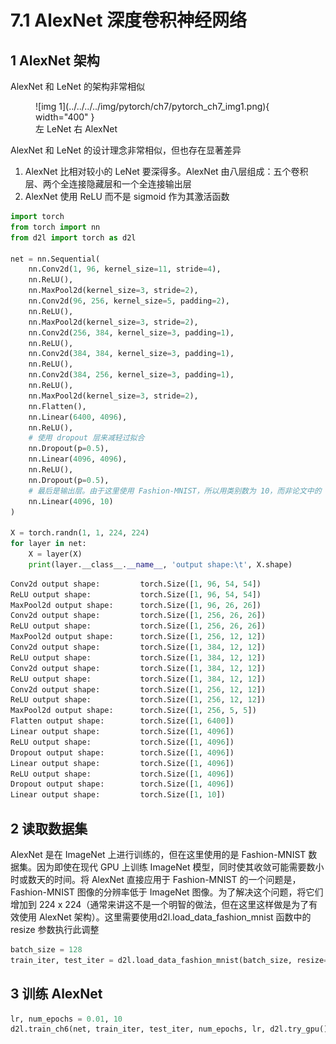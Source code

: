 # 7.1 AlexNet 深度卷积神经网络

<!-- !!! tip "说明"

    本文档正在更新中…… -->

## 1 AlexNet 架构

AlexNet 和 LeNet 的架构非常相似

<figure markdown="span">
  ![img 1](../../../../img/pytorch/ch7/pytorch_ch7_img1.png){ width="400" }
  <figcaption>左 LeNet 右 AlexNet</figcaption>
</figure>

AlexNet 和 LeNet 的设计理念非常相似，但也存在显著差异

1. AlexNet 比相对较小的 LeNet 要深得多。AlexNet 由八层组成：五个卷积层、两个全连接隐藏层和一个全连接输出层
2. AlexNet 使用 ReLU 而不是 sigmoid 作为其激活函数

```python linenums="1"
import torch
from torch import nn
from d2l import torch as d2l

net = nn.Sequential(
    nn.Conv2d(1, 96, kernel_size=11, stride=4),
    nn.ReLU(),
    nn.MaxPool2d(kernel_size=3, stride=2),
    nn.Conv2d(96, 256, kernel_size=5, padding=2),
    nn.ReLU(),
    nn.MaxPool2d(kernel_size=3, stride=2),
    nn.Conv2d(256, 384, kernel_size=3, padding=1),
    nn.ReLU(),
    nn.Conv2d(384, 384, kernel_size=3, padding=1),
    nn.ReLU(),
    nn.Conv2d(384, 256, kernel_size=3, padding=1),
    nn.ReLU(),
    nn.MaxPool2d(kernel_size=3, stride=2),
    nn.Flatten(),
    nn.Linear(6400, 4096),
    nn.ReLU(),
    # 使用 dropout 层来减轻过拟合
    nn.Dropout(p=0.5),
    nn.Linear(4096, 4096),
    nn.ReLU(),
    nn.Dropout(p=0.5),
    # 最后是输出层。由于这里使用 Fashion-MNIST，所以用类别数为 10，而非论文中的 1000
    nn.Linear(4096, 10)
)

X = torch.randn(1, 1, 224, 224)
for layer in net:
    X = layer(X)
    print(layer.__class__.__name__, 'output shape:\t', X.shape)
```

```python title="每层输出的形状" linenums="1"
Conv2d output shape:         torch.Size([1, 96, 54, 54])
ReLU output shape:           torch.Size([1, 96, 54, 54])
MaxPool2d output shape:      torch.Size([1, 96, 26, 26])
Conv2d output shape:         torch.Size([1, 256, 26, 26])
ReLU output shape:           torch.Size([1, 256, 26, 26])
MaxPool2d output shape:      torch.Size([1, 256, 12, 12])
Conv2d output shape:         torch.Size([1, 384, 12, 12])
ReLU output shape:           torch.Size([1, 384, 12, 12])
Conv2d output shape:         torch.Size([1, 384, 12, 12])
ReLU output shape:           torch.Size([1, 384, 12, 12])
Conv2d output shape:         torch.Size([1, 256, 12, 12])
ReLU output shape:           torch.Size([1, 256, 12, 12])
MaxPool2d output shape:      torch.Size([1, 256, 5, 5])
Flatten output shape:        torch.Size([1, 6400])
Linear output shape:         torch.Size([1, 4096])
ReLU output shape:           torch.Size([1, 4096])
Dropout output shape:        torch.Size([1, 4096])
Linear output shape:         torch.Size([1, 4096])
ReLU output shape:           torch.Size([1, 4096])
Dropout output shape:        torch.Size([1, 4096])
Linear output shape:         torch.Size([1, 10])
```

## 2 读取数据集

AlexNet 是在 ImageNet 上进行训练的，但在这里使用的是 Fashion-MNIST 数据集。因为即使在现代 GPU 上训练 ImageNet 模型，同时使其收敛可能需要数小时或数天的时间。将 AlexNet 直接应用于 Fashion-MNIST 的一个问题是，Fashion-MNIST 图像的分辨率低于 ImageNet 图像。为了解决这个问题，将它们增加到 224 x 224（通常来讲这不是一个明智的做法，但在这里这样做是为了有效使用 AlexNet 架构）。这里需要使用d2l.load_data_fashion_mnist 函数中的 resize 参数执行此调整

```python linenums="1"
batch_size = 128
train_iter, test_iter = d2l.load_data_fashion_mnist(batch_size, resize=224)
```

## 3 训练 AlexNet

```python linenums="1"
lr, num_epochs = 0.01, 10
d2l.train_ch6(net, train_iter, test_iter, num_epochs, lr, d2l.try_gpu())
```
